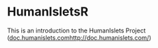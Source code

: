 # HumanIsletsR
This is an introduction to the HumanIslets Project ([doc.humanislets.com](http://doc.humanislets.com/)http://doc.humanislets.com/)
